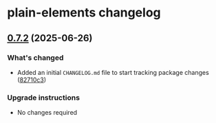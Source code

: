 # plain-elements changelog

## [0.7.2](https://github.com/dropseed/plain/releases/plain-elements@0.7.2) (2025-06-26)

### What's changed

- Added an initial `CHANGELOG.md` file to start tracking package changes ([82710c3](https://github.com/dropseed/plain/commit/82710c3))

### Upgrade instructions

- No changes required
